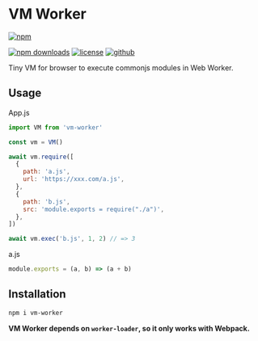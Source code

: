 # VM Worker

[![npm][badge-version]][npm]
<!-- [![bundle size][badge-size]][bundlephobia] -->
[![npm downloads][badge-downloads]][npm]
[![license][badge-license]][license]
[![github][badge-issues]][github]
<!-- [![build][badge-build]][workflows]
[![coverage][badge-coverage]][coveralls] -->

Tiny VM for browser to execute commonjs modules in Web Worker.

## Usage

App.js

```js
import VM from 'vm-worker'

const vm = VM()

await vm.require([
  {
    path: 'a.js',
    url: 'https://xxx.com/a.js',
  },
  {
    path: 'b.js',
    src: 'module.exports = require("./a")',
  },
])

await vm.exec('b.js', 1, 2) // => 3
```

a.js

```js
module.exports = (a, b) => (a + b)
```

## Installation

```sh
npm i vm-worker
```

**VM Worker depends on `worker-loader`, so it only works with Webpack.**

[badge-version]: https://img.shields.io/npm/v/vm-worker.svg
[badge-downloads]: https://img.shields.io/npm/dt/vm-worker.svg
[npm]: https://www.npmjs.com/package/vm-worker

<!-- [badge-size]: https://img.shields.io/bundlephobia/minzip/vm-worker.svg
[bundlephobia]: https://bundlephobia.com/result?p=vm-worker -->

[badge-license]: https://img.shields.io/npm/l/vm-worker.svg
[license]: https://github.com/Cweili/vm-worker/blob/master/LICENSE

[badge-issues]: https://img.shields.io/github/issues/Cweili/vm-worker.svg
[github]: https://github.com/Cweili/vm-worker

<!-- [badge-build]: https://img.shields.io/github/workflow/status/Cweili/vm-worker/ci/master
[workflows]: https://github.com/Cweili/vm-worker/actions/workflows/ci.yml?query=branch%3Amaster

[badge-coverage]: https://img.shields.io/coveralls/github/Cweili/vm-worker/master.svg
[coveralls]: https://coveralls.io/github/Cweili/vm-worker?branch=master -->
